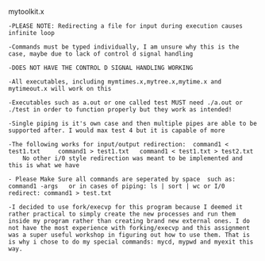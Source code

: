mytoolkit.x
		
	-PLEASE NOTE: Redirecting a file for input during execution causes infinite loop
	
	-Commands must be typed individually, I am unsure why this is the case, maybe due to lack of control d signal handling	

	-DOES NOT HAVE THE CONTROL D SIGNAL HANDLING WORKING
	
	-All executables, including mymtimes.x,mytree.x,mytime.x and mytimeout.x will work on this 

	-Executables such as a.out or one called test MUST need ./a.out or ./test in order to function properly but they work as intended! 

	-Single piping is it's own case and then multiple pipes are able to be supported after. I would max test 4 but it is capable of more

	-The following works for input/output redirection:  command1 < test1.txt     command1 > test1.txt   command1 < test1.txt > test2.txt
		No other i/0 style redirection was meant to be implemented and this is what we have

	- Please Make Sure all commands are seperated by space  such as: command1 -args   or in cases of piping: ls | sort | wc or I/0 redirect: command1 > test.txt

	-I decided to use fork/execvp for this program because I deemed it rather practical to simply create the new processes and run them inside my program rather than creating brand new external ones. I do not have the most experience with forking/execvp and this assignment was a super useful workshop in figuring out how to use them. That is is why i chose to do my special commands: mycd, mypwd and myexit this way.



